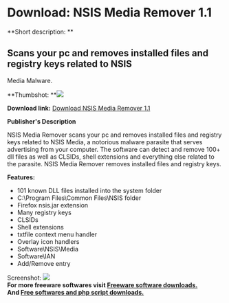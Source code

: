 # Download: NSIS Media Remover 1.1

**Short description: **

## Scans your pc and removes installed files and registry keys related to NSIS
Media Malware.

  
**Thumbshot: **![](http://www.freewarefiles.com/screenshot/nsismediarem_md.gif)   
  
**Download link:** [Download NSIS Media Remover 1.1](http://freesoftwares.boysofts.com/NSIS-Media-Remover_program_26464.html)  
  

**Publisher's Description**  
  

NSIS Media Remover scans your pc and removes installed files and registry keys
related to NSIS Media, a notorious malware parasite that serves advertising
from your computer. The software can detect and remove 100+ dll files as well
as CLSIDs, shell extensions and everything else related to the parasite. NSIS
Media Remover removes installed files and registry keys.

**Features:**

  * 101 known DLL files installed into the system folder 
  * C:\Program Files\Common Files\NSIS folder 
  * Firefox nsis.jar extension 
  * Many registry keys 
  * CLSIDs 
  * Shell extensions 
  * txtfile context menu handler 
  * Overlay icon handlers 
  * Software\NSIS\Media 
  * Software\IAN 
  * Add/Remove entry 

  
  
Screenshot: ![](http://www.freewarefiles.com/screenshot/nsismediarem.gif)  
**For more freeware softwares visit [Freeware software downloads.](http://freesoftwares.boysofts.com/)**   
**And [Free softwares and php script downloads.](http://www.boysofts.com/)**

